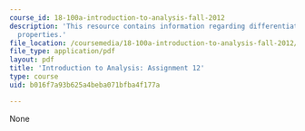 ```yaml
---
course_id: 18-100a-introduction-to-analysis-fall-2012
description: 'This resource contains information regarding differentiation: local
  properties.'
file_location: /coursemedia/18-100a-introduction-to-analysis-fall-2012/b016f7a93b625a4beba071bfba4f177a_MIT18_100AF12_Assign_12.pdf
file_type: application/pdf
layout: pdf
title: 'Introduction to Analysis: Assignment 12'
type: course
uid: b016f7a93b625a4beba071bfba4f177a

---
```

None